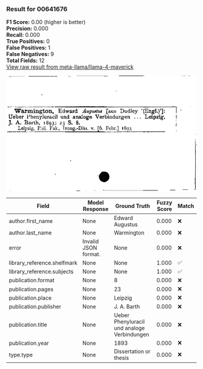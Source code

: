 ### Result for 00641676
**F1 Score:** 0.00 (higher is better)<br>**Precision:** 0.000<br>**Recall:** 0.000<br>**True Positives:** 0<br>**False Positives:** 1<br>**False Negatives:** 9<br>**Total Fields:** 12<br>[View raw result from meta-llama/llama-4-maverick](https://github.com/RISE-UNIBAS/humanities_data_benchmark/blob/main/results/2025-10-17/T0252/request_T0252_00641676.json)

<img src="https://github.com/RISE-UNIBAS/humanities_data_benchmark/blob/main/benchmarks/zettelkatalog/images/00641676.jpg?raw=true" alt="00641676" width="600px">

| Field | Model Response | Ground Truth | Fuzzy Score | Match |
|-------|----------------|--------------|-------------|-------|
| author.first_name | None | Edward Augustus | 0.000 | ❌ |
| author.last_name | None | Warmington | 0.000 | ❌ |
| error | Invalid JSON format. | None | 0.000 | ❌ |
| library_reference.shelfmark | None | None | 1.000 | ✅ |
| library_reference.subjects | None | None | 1.000 | ✅ |
| publication.format | None | 8 | 0.000 | ❌ |
| publication.pages | None | 23 | 0.000 | ❌ |
| publication.place | None | Leipzig | 0.000 | ❌ |
| publication.publisher | None | J. A. Barth | 0.000 | ❌ |
| publication.title | None | Ueber Phenyluracil und analoge Verbindungen | 0.000 | ❌ |
| publication.year | None | 1893 | 0.000 | ❌ |
| type.type | None | Dissertation or thesis | 0.000 | ❌ |
